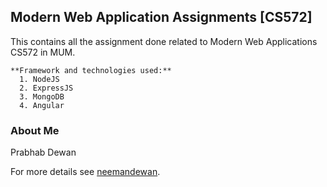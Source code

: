 ## Modern Web Application Assignments [CS572]

This contains all the assignment done related to Modern Web Applications CS572 in MUM.

```
**Framework and technologies used:**
  1. NodeJS
  2. ExpressJS
  3. MongoDB
  4. Angular

```

### About Me

Prabhab Dewan

For more details see [neemandewan](https://neemandewan.github.io/mwaRepo/).